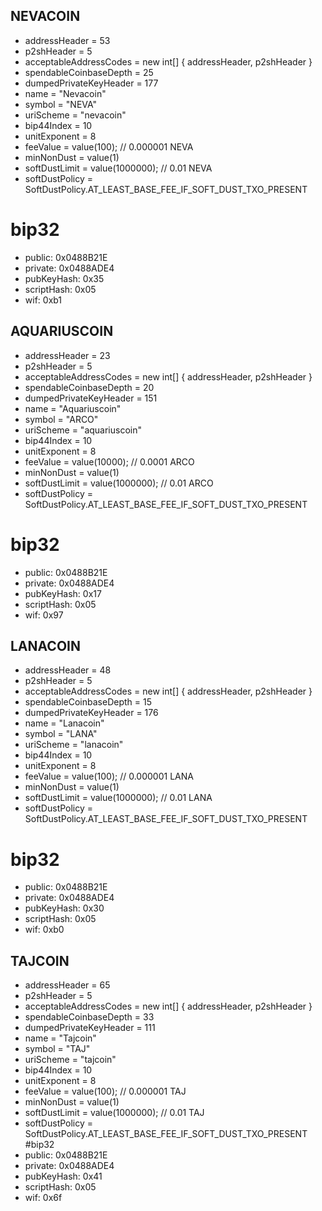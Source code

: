 ## NEVACOIN

* addressHeader = 53
* p2shHeader = 5
* acceptableAddressCodes = new int[] { addressHeader, p2shHeader }
* spendableCoinbaseDepth = 25
* dumpedPrivateKeyHeader = 177
* name = "Nevacoin"
* symbol = "NEVA"
* uriScheme = "nevacoin"
* bip44Index = 10
* unitExponent = 8
* feeValue = value(100); // 0.000001 NEVA
* minNonDust = value(1)
* softDustLimit = value(1000000); // 0.01 NEVA
* softDustPolicy = SoftDustPolicy.AT_LEAST_BASE_FEE_IF_SOFT_DUST_TXO_PRESENT
# bip32
* public: 0x0488B21E
* private: 0x0488ADE4
* pubKeyHash: 0x35
* scriptHash: 0x05
* wif: 0xb1


## AQUARIUSCOIN

* addressHeader = 23
* p2shHeader = 5
* acceptableAddressCodes = new int[] { addressHeader, p2shHeader }
* spendableCoinbaseDepth = 20
* dumpedPrivateKeyHeader = 151
* name = "Aquariuscoin"
* symbol = "ARCO"
* uriScheme = "aquariuscoin"
* bip44Index = 10
* unitExponent = 8
* feeValue = value(10000); // 0.0001 ARCO
* minNonDust = value(1)
* softDustLimit = value(1000000); // 0.01 ARCO
* softDustPolicy = SoftDustPolicy.AT_LEAST_BASE_FEE_IF_SOFT_DUST_TXO_PRESENT
# bip32
* public: 0x0488B21E
* private: 0x0488ADE4
* pubKeyHash: 0x17
* scriptHash: 0x05
* wif: 0x97


## LANACOIN

* addressHeader = 48
* p2shHeader = 5
* acceptableAddressCodes = new int[] { addressHeader, p2shHeader }
* spendableCoinbaseDepth = 15
* dumpedPrivateKeyHeader = 176
* name = "Lanacoin"
* symbol = "LANA"
* uriScheme = "lanacoin"
* bip44Index = 10
* unitExponent = 8
* feeValue = value(100); // 0.000001 LANA
* minNonDust = value(1)
* softDustLimit = value(1000000); // 0.01 LANA
* softDustPolicy = SoftDustPolicy.AT_LEAST_BASE_FEE_IF_SOFT_DUST_TXO_PRESENT
# bip32
* public: 0x0488B21E
* private: 0x0488ADE4
* pubKeyHash: 0x30
* scriptHash: 0x05
* wif: 0xb0


## TAJCOIN

* addressHeader = 65
* p2shHeader = 5
* acceptableAddressCodes = new int[] { addressHeader, p2shHeader }
* spendableCoinbaseDepth = 33
* dumpedPrivateKeyHeader = 111
* name = "Tajcoin"
* symbol = "TAJ"
* uriScheme = "tajcoin"
* bip44Index = 10
* unitExponent = 8
* feeValue = value(100); // 0.000001 TAJ
* minNonDust = value(1)
* softDustLimit = value(1000000); // 0.01 TAJ
* softDustPolicy = SoftDustPolicy.AT_LEAST_BASE_FEE_IF_SOFT_DUST_TXO_PRESENT
#bip32
* public: 0x0488B21E
* private: 0x0488ADE4
* pubKeyHash: 0x41
* scriptHash: 0x05
* wif: 0x6f




